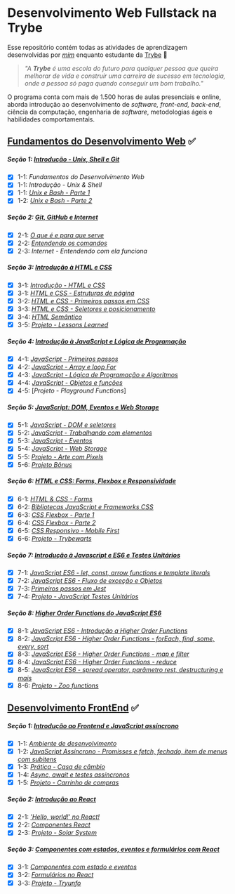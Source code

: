 # Desenvolvimento Web Fullstack na Trybe

Esse repositório contém todas as atividades de aprendizagem desenvolvidas por _[mim]()_ enquanto estudante da [Trybe](https://www.betrybe.com/) :rocket:

> _"A **Trybe** é uma escola do futuro para qualquer pessoa que queira melhorar de vida e construir uma carreira de sucesso em tecnologia, onde a pessoa só paga quando conseguir um bom trabalho."_

O programa conta com mais de 1.500 horas de aulas presenciais e online, aborda introdução ao desenvolvimento de _software, front-end, back-end_, ciência da computação, engenharia de _software_, metodologias ágeis e habilidades comportamentais.

## [Fundamentos do Desenvolvimento Web](https://github.com/LiukenMonteiro/trybe-exercicios/tree/main/modulo-01-fundamentos) :white_check_mark:

##### Seção 1: [Introdução - Unix, Shell e Git](https://github.com/LiukenMonteiro/trybe-exercicios/tree/main/modulo-01-fundamentos/secao-01-unix-e-bash)

- [x] 1-1: _Fundamentos do Desenvolvimento Web_
- [x] 1-1: _Introdução - Unix & Shell_
- [x] 1-1: [_Unix e Bash - Parte 1_](https://github.com/LiukenMonteiro/trybe-exercicios/tree/main/modulo-01-fundamentos/secao-01-unix-e-bash/dia-01-unix-e-bash-parte-01)
- [x] 1-2: [_Unix e Bash - Parte 2_](https://github.com/LiukenMonteiro/trybe-exercicios/tree/main/modulo-01-fundamentos/secao-01-unix-e-bash/dia-02-unix-e-bash-parte-02)

##### Seção 2: [Git, GitHub e Internet](https://github.com/LiukenMonteiro/trybe-exercicios/tree/main/modulo-01-fundamentos/secao-02-git-github-e-internet)

- [x] 2-1: [_O que é e para que serve_](https://github.com/LiukenMonteiro/trybe-exercicios/tree/main/modulo-01-fundamentos/secao-02-git-github-e-internet/dia-01-git-o-que-e-e-para-que-serve)
- [x] 2-2: [_Entendendo os comandos_](https://github.com/LiukenMonteiro/trybe-exercicios/tree/main/modulo-01-fundamentos/secao-02-git-github-e-internet/dia-02-git-e-github-entendendo-os-comandos)
- [x] 2-3: _Internet - Entendendo com ela funciona_

##### Seção 3: [Introdução à HTML e CSS](https://github.com/LiukenMonteiro/trybe-exercicios/tree/main/modulo-01-fundamentos/secao-03-introducao-a-html-e-css)

- [x] 3-1: [_Introdução - HTML e CSS_](https://github.com/LiukenMonteiro/trybe-exercicios/tree/main/modulo-01-fundamentos/secao-03-introducao-a-html-e-css)
- [x] 3-1: [_HTML e CSS - Estruturas de página_](https://github.com/LiukenMonteiro/trybe-exercicios/tree/main/modulo-01-fundamentos/secao-03-introducao-a-html-e-css/dia-01-html-e-css-estruturas-de-pagina)
- [x] 3-2: [_HTML e CSS - Primeiros passos em CSS_](https://github.com/LiukenMonteiro/trybe-exercicios/tree/main/modulo-01-fundamentos/secao-03-introducao-a-html-e-css/dia-02-html-e-css-primeiros-passos-em-css)
- [x] 3-3: [_HTML e CSS - Seletores e posicionamento_](https://github.com/LiukenMonteiro/trybe-exercicios/tree/main/modulo-01-fundamentos/secao-03-introducao-a-html-e-css/dia-03-html-e-css-seletores-e-posicionamento)
- [x] 3-4: [_HTML Semântico_](https://github.com/LiukenMonteiro/trybe-exercicios/tree/main/modulo-01-fundamentos/secao-03-introducao-a-html-e-css/dia-04-html-semantico)
- [x] 3-5: [_Projeto - Lessons Learned_](https://github.com/LiukenMonteiro/Lessons-Learned)

##### Seção 4: [Introdução à JavaScript e Lógica de Programação](https://github.com/LiukenMonteiro/trybe-exercicios/tree/main/modulo-01-Fundamentos/secao-04-introducao-a-javascript)
- [x] 4-1: [_JavaScript - Primeiros passos_](https://github.com/LiukenMonteiro/trybe-exercicios/tree/main/modulo-01-fundamentos/secao-04-introducao-a-javascript/dia-01-javascript-primeiros-passos)
- [x] 4-2: [_JavaScript - Array e loop For_](https://github.com/LiukenMonteiro/trybe-exercicios/tree/main/modulo-01-fundamentos/secao-04-introducao-a-javascript/dia-02-javascript-array-e-loop-for)
- [x] 4-3: [_JavaScript - Lógica de Programação e Algoritmos_](https://github.com/LiukenMonteiro/trybe-exercicios/tree/main/modulo-01-fundamentos/secao-04-introducao-a-javascript/dia-03-javascript-logica-de-programacao-e-algoritmos)
- [x] 4-4: [_JavaScript - Objetos e funções_](https://github.com/LiukenMonteiro/trybe-exercicios/tree/main/modulo-01-fundamentos/secao-04-introducao-a-javascript/dia-04-javascript-objetos-e-funcoes)
- [x] 4-5: [_Projeto - Playground Functions_]

##### Seção 5: [JavaScript: DOM, Eventos e Web Storage](https://github.com/LiukenMonteiro/trybe-exercicios/tree/main/modulo-01-Fundamentos/secao-05-javascript-DOM-eventos-e-web-storage)
- [x] 5-1: [_JavaScript - DOM e seletores_](https://github.com/LiukenMonteiro/trybe-exercicios/tree/main/modulo-01-Fundamentos/secao-05-javascript-DOM-eventos-e-web-storage/dia-01-javascript-DOM-e-seletores)
- [x] 5-2: [_JavaScript - Trabalhando com elementos_](https://github.com/LiukenMonteiro/trybe-exercicios/tree/main/modulo-01-Fundamentos/secao-05-javascript-DOM-eventos-e-web-storage/dia-02-javascript-trabalhando-com-elementos)
- [x] 5-3: [_JavaScript - Eventos_](https://github.com/LiukenMonteiro/trybe-exercicios/tree/main/modulo-01-Fundamentos/secao-05-javascript-DOM-eventos-e-web-storage/dia-03-javascrip-eventos)
- [x] 5-4: [_JavaScript - Web Storage_](https://github.com/LiukenMonteiro/trybe-exercicios/tree/main/modulo-01-Fundamentos/secao-05-javascript-DOM-eventos-e-web-storage/dia-04-web-storage)
- [x] 5-5: [_Projeto - Arte com Pixels_]()
- [x] 5-6: [_Projeto Bônus_]()

##### Seção 6: [HTML e CSS: Forms, Flexbox e Responsividade]()
- [x] 6-1: [_HTML & CSS - Forms_](https://github.com/LiukenMonteiro/trybe-exercicios/tree/main/modulo-01-Fundamentos/secao-06-HTML-e-CSS-forms-flexbox-e-responsivo/dia-01-HTML-e-CSS-forms)
- [x] 6-2: [_Bibliotecas JavaScript e Frameworks CSS_](https://github.com/LiukenMonteiro/trybe-exercicios/tree/main/modulo-01-Fundamentos/secao-06-HTML-e-CSS-forms-flexbox-e-responsivo/dia-02-Bibliotecas-JavaScript-e-Frameworks-CSS)
- [x] 6-3: [_CSS Flexbox - Parte 1_](https://github.com/LiukenMonteiro/trybe-exercicios/tree/main/modulo-01-Fundamentos/secao-06-HTML-e-CSS-forms-flexbox-e-responsivo/dia-03-CS-flexbox-parte-01)
- [x] 6-4: [_CSS Flexbox - Parte 2_](https://github.com/LiukenMonteiro/trybe-exercicios/tree/main/modulo-01-Fundamentos/secao-06-HTML-e-CSS-forms-flexbox-e-responsivo/dia-04-CSS-flexbox-parte-02)
- [x] 6-5: [_CSS Responsivo - Mobile First_](https://github.com/LiukenMonteiro/trybe-exercicios/tree/main/modulo-01-Fundamentos/secao-06-HTML-e-CSS-forms-flexbox-e-responsivo/dia-05-CSS-Responsivo-Mobile-First)
- [x] 6-6: [_Projeto - Trybewarts_]()

##### Seção 7: [Introdução à Javascript e ES6 e Testes Unitários]()
- [x] 7-1: [_JavaScript ES6 - let, const, arrow functions e template literals_](https://github.com/LiukenMonteiro/trybe-exercicios/tree/main/modulo-01-Fundamentos/secao-07-Introducao-%C3%A0-javascript-ES6-e-Testes-Unitarios/dia-01-javascript-ES6-let-const-arrow-functions)
- [x] 7-2: [_JavaScript ES6 - Fluxo de exceção e Objetos_](https://github.com/LiukenMonteiro/trybe-exercicios/tree/main/modulo-01-Fundamentos/secao-07-Introducao-%C3%A0-javascript-ES6-e-Testes-Unitarios/dia-02-javascript-ES6-fluxo-de-execu%C3%A7%C3%A3o-e-objetos)
- [x] 7-3: [_Primeiros passos em Jest_](https://github.com/LiukenMonteiro/trybe-exercicios/tree/main/modulo-01-Fundamentos/secao-07-Introducao-%C3%A0-javascript-ES6-e-Testes-Unitarios/dia-03-primeiros-passos-em-jest)
- [x] 7-4: [_Projeto - JavaScript Testes Unitários_]()

##### Seção 8: [Higher Order Functions do JavaScript ES6]()
- [x] 8-1: [_JavaScript ES6 - Introdução a Higher Order Functions_]()
- [x] 8-2: [_JavaScript ES6 - Higher Order Functions - forEach, find, some, every, sort_]()
- [x] 8-3: [_JavaScript ES6 - Higher Order Functions - map e filter_]()
- [x] 8-4: [_JavaScript ES6 - Higher Order Functions - reduce_]()
- [x] 8-5: [_JavaScript ES6 - spread operator, parâmetro rest, destructuring e mais_]()
- [x] 8-6: [_Projeto - Zoo functions_]()

## [Desenvolvimento FrontEnd](https://github.com/LiukenMonteiro/trybe-exercicios/tree/main/modulo-02-Front-End) :white_check_mark:
##### Seção 1: [Introdução ao Frontend e JavaScript assíncrono]()
- [x] 1-1: [_Ambiente de desenvolvimento_](https://github.com/LiukenMonteiro/trybe-exercicios/tree/main/modulo-02-Front-End/secao-01-introducao-ao-frontend-e-javascript-assincrono/dia-01-ambiente-de-desenvolvimento)
- [x] 1-2: [_JavaScript Assíncrono - Promisses e fetch, fechado, item de menus com subitens_](https://github.com/LiukenMonteiro/trybe-exercicios/tree/main/modulo-02-Front-End/secao-01-introducao-ao-frontend-e-javascript-assincrono/dia-02-javascript-ass%C3%ADncrono-promisses-e-fetch-aberto-item-de-menu-com-subitens)
- [x] 1-3: [_Prática - Casa de câmbio_](https://github.com/LiukenMonteiro/trybe-exercicios/tree/main/modulo-02-Front-End/secao-01-introducao-ao-frontend-e-javascript-assincrono/dia-03-pratica-casa-de-cambio)
- [x] 1-4: [_Async, await e testes assíncronos_](https://github.com/LiukenMonteiro/trybe-exercicios/tree/main/modulo-02-Front-End/secao-01-introducao-ao-frontend-e-javascript-assincrono/dia-04-async-await-e-testes-ass%C3%ADncronos)
- [x] 1-5: [_Projeto - Carrinho de compras_]()

##### Seção 2: [Introdução ao React]()
- [x] 2-1: [_'Hello, world!' no React!_](https://github.com/LiukenMonteiro/trybe-exercicios/tree/main/modulo-02-Front-End/secao-02-introducao-ao-React/dia-01-'Hello%2C%20world!'-no-React!)
- [x] 2-2: [_Componentes React_](https://github.com/LiukenMonteiro/trybe-exercicios/tree/main/modulo-02-Front-End/secao-02-introducao-ao-React/dia-02-componentes-React)
- [x] 2-3: [_Projeto - Solar System_]()

##### Seção 3: [Componentes com estados, eventos e formulários com React]()
- [x] 3-1: [_Componentes com estado e eventos_](https://github.com/LiukenMonteiro/trybe-exercicios/tree/main/modulo-02-Front-End/secao-03-componentes-com-estados-eventos-e-formul%C3%A1rios-com-React/dia-01-componentes-com-estado-e-eventos)
- [x] 3-2: [_Formulários no React_](https://github.com/LiukenMonteiro/trybe-exercicios/tree/main/modulo-02-Front-End/secao-03-componentes-com-estados-eventos-e-formul%C3%A1rios-com-React/dia-02-formul%C3%A1rios-no-react)
- [x] 3-3: [_Projeto - Tryunfo_]()